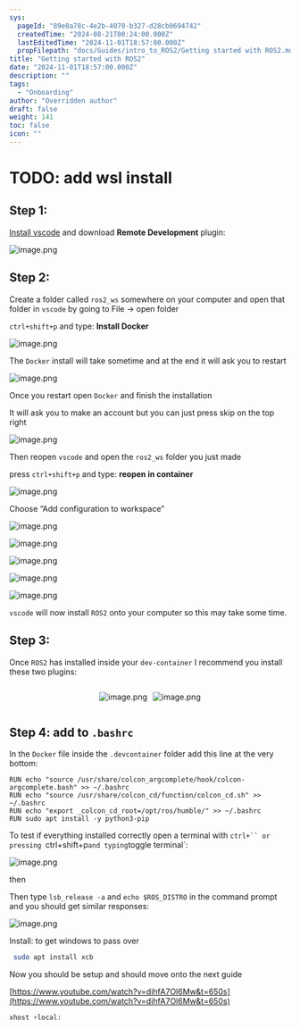 ```yaml
---
sys:
  pageId: "89e0a78c-4e2b-4070-b327-d28cb0694742"
  createdTime: "2024-08-21T00:24:00.000Z"
  lastEditedTime: "2024-11-01T18:57:00.000Z"
  propFilepath: "docs/Guides/intro_to_ROS2/Getting started with ROS2.md"
title: "Getting started with ROS2"
date: "2024-11-01T18:57:00.000Z"
description: ""
tags:
  - "Onboarding"
author: "Overridden author"
draft: false
weight: 141
toc: false
icon: ""
---
```


# TODO: add wsl install

## Step 1:

[Install vscode](https://code.visualstudio.com/download) and download **Remote Development** plugin:

![image.png](https://prod-files-secure.s3.us-west-2.amazonaws.com/d518164a-d88e-44d1-a4ee-3adb3bd8bce0/efb52993-1881-4a40-b95e-6f020334f022/image.png?X-Amz-Algorithm=AWS4-HMAC-SHA256&X-Amz-Content-Sha256=UNSIGNED-PAYLOAD&X-Amz-Credential=ASIAZI2LB466VYDHIAVI%2F20250427%2Fus-west-2%2Fs3%2Faws4_request&X-Amz-Date=20250427T033102Z&X-Amz-Expires=3600&X-Amz-Security-Token=IQoJb3JpZ2luX2VjELf%2F%2F%2F%2F%2F%2F%2F%2F%2F%2FwEaCXVzLXdlc3QtMiJHMEUCIGyhbm4ir4sRxo%2FrTF%2FIcCQv3ZlCSoK1vtmd8dfUSAcPAiEAqsDF6bJflECOLZaoqXY918ny4Vm7Z2GYyas24%2BsYTSgq%2FwMIUBAAGgw2Mzc0MjMxODM4MDUiDHnvTpNntTQiEM8SVCrcA3FUSKcDPkRW2ApcMIEijvJU1iCscMXPDw4FCsFr3SfllLcYU3Zx3A7sRvEYTWXr4e3yEODiJ1gtaPI3hTxFzCTBKlBXblwfF8T%2FC7tfES6%2BFJIK1OkqcSD0ZYdDx91FaKF5rCIMz43N4O4OMrwhJdbuTv%2Fk1K7tgdggLBsI8CevwZJl%2BlFhXtGo%2FLFjmZUmcWRthg2rs8a%2FfT7JNOgmtmcuAKzIylGWlykwnq8rBjkqryTMf%2BVBLJv31Xu7QUJyk%2FYWH2xvk2bXNsEbHp7ZPjDG8yf7ov0d7BpwLkDxcSOkchWqRUgqAuEgwPyM2PQOcwMo4Q34bBN7oNy7fr%2BcNhTlbKT2w98WsdIb5WGRV84sOrG6po%2B6VZ41qATVBYypIheHM8e7EowUSTl7PlmkOBa0qiUKOJegcFssAM8be%2B2Y90LElBfGuBmhRiYq%2Fp%2BqZzVgYiI%2B1Q7A55LsdHNqo98oFzIxvP%2B2hLYNTWIK94QLwgmo57OfxK5w%2FNQh6PMfgPaeX6oRQWlRZJy5cFoJnKmwOTU5yPqzML%2B8gJN2Hhyjx6lt9pKdYDP15zf7RUDlHnR0jjz1m4wQ4abdYb6pRfMbw6xkar1g5D9zdnYn1d0fF9YM0nH9voVP4J5XMKu%2FtcAGOqUBdFkKN5iMZ8JX98cwvyv4Ae14%2FY8%2BLZ2INtTo0nFNgEt%2BDfInskriHG1p27%2BwkGaQnbRgFLfQyEf21SJuFGJieribLT2hxoDKu4aGPVZLS5hQHkG%2FjESZsDM42YNoIQ0Riv7N7VZKNJoG2O7SL1JY3Q7qO1BVG0AdIAV%2F8ItGNnhejfb4lAEMhIjlGKGEYQhyFCqfMcMrVxf4vbjBmMaxBbIs4zW0&X-Amz-Signature=edf43e82255d198c782b023b3010ef9ea116b0cae095ebfde5e61045f85ecb5e&X-Amz-SignedHeaders=host&x-id=GetObject)

## Step 2:

Create a folder called `ros2_ws` somewhere on your computer and open that folder in `vscode` by going to File → open folder 

`ctrl+shift+p` and type: **Install Docker**

![image.png](https://prod-files-secure.s3.us-west-2.amazonaws.com/d518164a-d88e-44d1-a4ee-3adb3bd8bce0/2269dc0e-1cd5-47ff-bceb-c04ad9b2eab0/image.png?X-Amz-Algorithm=AWS4-HMAC-SHA256&X-Amz-Content-Sha256=UNSIGNED-PAYLOAD&X-Amz-Credential=ASIAZI2LB466VYDHIAVI%2F20250427%2Fus-west-2%2Fs3%2Faws4_request&X-Amz-Date=20250427T033102Z&X-Amz-Expires=3600&X-Amz-Security-Token=IQoJb3JpZ2luX2VjELf%2F%2F%2F%2F%2F%2F%2F%2F%2F%2FwEaCXVzLXdlc3QtMiJHMEUCIGyhbm4ir4sRxo%2FrTF%2FIcCQv3ZlCSoK1vtmd8dfUSAcPAiEAqsDF6bJflECOLZaoqXY918ny4Vm7Z2GYyas24%2BsYTSgq%2FwMIUBAAGgw2Mzc0MjMxODM4MDUiDHnvTpNntTQiEM8SVCrcA3FUSKcDPkRW2ApcMIEijvJU1iCscMXPDw4FCsFr3SfllLcYU3Zx3A7sRvEYTWXr4e3yEODiJ1gtaPI3hTxFzCTBKlBXblwfF8T%2FC7tfES6%2BFJIK1OkqcSD0ZYdDx91FaKF5rCIMz43N4O4OMrwhJdbuTv%2Fk1K7tgdggLBsI8CevwZJl%2BlFhXtGo%2FLFjmZUmcWRthg2rs8a%2FfT7JNOgmtmcuAKzIylGWlykwnq8rBjkqryTMf%2BVBLJv31Xu7QUJyk%2FYWH2xvk2bXNsEbHp7ZPjDG8yf7ov0d7BpwLkDxcSOkchWqRUgqAuEgwPyM2PQOcwMo4Q34bBN7oNy7fr%2BcNhTlbKT2w98WsdIb5WGRV84sOrG6po%2B6VZ41qATVBYypIheHM8e7EowUSTl7PlmkOBa0qiUKOJegcFssAM8be%2B2Y90LElBfGuBmhRiYq%2Fp%2BqZzVgYiI%2B1Q7A55LsdHNqo98oFzIxvP%2B2hLYNTWIK94QLwgmo57OfxK5w%2FNQh6PMfgPaeX6oRQWlRZJy5cFoJnKmwOTU5yPqzML%2B8gJN2Hhyjx6lt9pKdYDP15zf7RUDlHnR0jjz1m4wQ4abdYb6pRfMbw6xkar1g5D9zdnYn1d0fF9YM0nH9voVP4J5XMKu%2FtcAGOqUBdFkKN5iMZ8JX98cwvyv4Ae14%2FY8%2BLZ2INtTo0nFNgEt%2BDfInskriHG1p27%2BwkGaQnbRgFLfQyEf21SJuFGJieribLT2hxoDKu4aGPVZLS5hQHkG%2FjESZsDM42YNoIQ0Riv7N7VZKNJoG2O7SL1JY3Q7qO1BVG0AdIAV%2F8ItGNnhejfb4lAEMhIjlGKGEYQhyFCqfMcMrVxf4vbjBmMaxBbIs4zW0&X-Amz-Signature=b179c6f686f3c375fb1f53669192ecb850337ef01ca61753a75052c816464891&X-Amz-SignedHeaders=host&x-id=GetObject)

The `Docker` install will take sometime and at the end it will ask you to restart

![image.png](https://prod-files-secure.s3.us-west-2.amazonaws.com/d518164a-d88e-44d1-a4ee-3adb3bd8bce0/ed233f78-be33-4b1f-b89c-9c346c0e961e/image.png?X-Amz-Algorithm=AWS4-HMAC-SHA256&X-Amz-Content-Sha256=UNSIGNED-PAYLOAD&X-Amz-Credential=ASIAZI2LB466VYDHIAVI%2F20250427%2Fus-west-2%2Fs3%2Faws4_request&X-Amz-Date=20250427T033102Z&X-Amz-Expires=3600&X-Amz-Security-Token=IQoJb3JpZ2luX2VjELf%2F%2F%2F%2F%2F%2F%2F%2F%2F%2FwEaCXVzLXdlc3QtMiJHMEUCIGyhbm4ir4sRxo%2FrTF%2FIcCQv3ZlCSoK1vtmd8dfUSAcPAiEAqsDF6bJflECOLZaoqXY918ny4Vm7Z2GYyas24%2BsYTSgq%2FwMIUBAAGgw2Mzc0MjMxODM4MDUiDHnvTpNntTQiEM8SVCrcA3FUSKcDPkRW2ApcMIEijvJU1iCscMXPDw4FCsFr3SfllLcYU3Zx3A7sRvEYTWXr4e3yEODiJ1gtaPI3hTxFzCTBKlBXblwfF8T%2FC7tfES6%2BFJIK1OkqcSD0ZYdDx91FaKF5rCIMz43N4O4OMrwhJdbuTv%2Fk1K7tgdggLBsI8CevwZJl%2BlFhXtGo%2FLFjmZUmcWRthg2rs8a%2FfT7JNOgmtmcuAKzIylGWlykwnq8rBjkqryTMf%2BVBLJv31Xu7QUJyk%2FYWH2xvk2bXNsEbHp7ZPjDG8yf7ov0d7BpwLkDxcSOkchWqRUgqAuEgwPyM2PQOcwMo4Q34bBN7oNy7fr%2BcNhTlbKT2w98WsdIb5WGRV84sOrG6po%2B6VZ41qATVBYypIheHM8e7EowUSTl7PlmkOBa0qiUKOJegcFssAM8be%2B2Y90LElBfGuBmhRiYq%2Fp%2BqZzVgYiI%2B1Q7A55LsdHNqo98oFzIxvP%2B2hLYNTWIK94QLwgmo57OfxK5w%2FNQh6PMfgPaeX6oRQWlRZJy5cFoJnKmwOTU5yPqzML%2B8gJN2Hhyjx6lt9pKdYDP15zf7RUDlHnR0jjz1m4wQ4abdYb6pRfMbw6xkar1g5D9zdnYn1d0fF9YM0nH9voVP4J5XMKu%2FtcAGOqUBdFkKN5iMZ8JX98cwvyv4Ae14%2FY8%2BLZ2INtTo0nFNgEt%2BDfInskriHG1p27%2BwkGaQnbRgFLfQyEf21SJuFGJieribLT2hxoDKu4aGPVZLS5hQHkG%2FjESZsDM42YNoIQ0Riv7N7VZKNJoG2O7SL1JY3Q7qO1BVG0AdIAV%2F8ItGNnhejfb4lAEMhIjlGKGEYQhyFCqfMcMrVxf4vbjBmMaxBbIs4zW0&X-Amz-Signature=52ab51e81584c559d5c5bfa01e226518f8b6c2ae130ad4e5c0192fd88abc6ff6&X-Amz-SignedHeaders=host&x-id=GetObject)

Once you restart open `Docker` and finish the installation

It will ask you to make an account but you can just press skip on the top right

![image.png](https://prod-files-secure.s3.us-west-2.amazonaws.com/d518164a-d88e-44d1-a4ee-3adb3bd8bce0/21010ad9-1659-4fd9-9f59-9932a09b2a3d/image.png?X-Amz-Algorithm=AWS4-HMAC-SHA256&X-Amz-Content-Sha256=UNSIGNED-PAYLOAD&X-Amz-Credential=ASIAZI2LB466VYDHIAVI%2F20250427%2Fus-west-2%2Fs3%2Faws4_request&X-Amz-Date=20250427T033102Z&X-Amz-Expires=3600&X-Amz-Security-Token=IQoJb3JpZ2luX2VjELf%2F%2F%2F%2F%2F%2F%2F%2F%2F%2FwEaCXVzLXdlc3QtMiJHMEUCIGyhbm4ir4sRxo%2FrTF%2FIcCQv3ZlCSoK1vtmd8dfUSAcPAiEAqsDF6bJflECOLZaoqXY918ny4Vm7Z2GYyas24%2BsYTSgq%2FwMIUBAAGgw2Mzc0MjMxODM4MDUiDHnvTpNntTQiEM8SVCrcA3FUSKcDPkRW2ApcMIEijvJU1iCscMXPDw4FCsFr3SfllLcYU3Zx3A7sRvEYTWXr4e3yEODiJ1gtaPI3hTxFzCTBKlBXblwfF8T%2FC7tfES6%2BFJIK1OkqcSD0ZYdDx91FaKF5rCIMz43N4O4OMrwhJdbuTv%2Fk1K7tgdggLBsI8CevwZJl%2BlFhXtGo%2FLFjmZUmcWRthg2rs8a%2FfT7JNOgmtmcuAKzIylGWlykwnq8rBjkqryTMf%2BVBLJv31Xu7QUJyk%2FYWH2xvk2bXNsEbHp7ZPjDG8yf7ov0d7BpwLkDxcSOkchWqRUgqAuEgwPyM2PQOcwMo4Q34bBN7oNy7fr%2BcNhTlbKT2w98WsdIb5WGRV84sOrG6po%2B6VZ41qATVBYypIheHM8e7EowUSTl7PlmkOBa0qiUKOJegcFssAM8be%2B2Y90LElBfGuBmhRiYq%2Fp%2BqZzVgYiI%2B1Q7A55LsdHNqo98oFzIxvP%2B2hLYNTWIK94QLwgmo57OfxK5w%2FNQh6PMfgPaeX6oRQWlRZJy5cFoJnKmwOTU5yPqzML%2B8gJN2Hhyjx6lt9pKdYDP15zf7RUDlHnR0jjz1m4wQ4abdYb6pRfMbw6xkar1g5D9zdnYn1d0fF9YM0nH9voVP4J5XMKu%2FtcAGOqUBdFkKN5iMZ8JX98cwvyv4Ae14%2FY8%2BLZ2INtTo0nFNgEt%2BDfInskriHG1p27%2BwkGaQnbRgFLfQyEf21SJuFGJieribLT2hxoDKu4aGPVZLS5hQHkG%2FjESZsDM42YNoIQ0Riv7N7VZKNJoG2O7SL1JY3Q7qO1BVG0AdIAV%2F8ItGNnhejfb4lAEMhIjlGKGEYQhyFCqfMcMrVxf4vbjBmMaxBbIs4zW0&X-Amz-Signature=f1ea16133087077a4cf7a1226ee01de79ee86a673f673a368f21484c8329a081&X-Amz-SignedHeaders=host&x-id=GetObject)

Then reopen `vscode` and open the `ros2_ws` folder you just made

press `ctrl+shift+p` and type: **reopen in container**

![image.png](https://prod-files-secure.s3.us-west-2.amazonaws.com/d518164a-d88e-44d1-a4ee-3adb3bd8bce0/4e93b8c2-41ad-488c-8095-c74205196118/image.png?X-Amz-Algorithm=AWS4-HMAC-SHA256&X-Amz-Content-Sha256=UNSIGNED-PAYLOAD&X-Amz-Credential=ASIAZI2LB466VYDHIAVI%2F20250427%2Fus-west-2%2Fs3%2Faws4_request&X-Amz-Date=20250427T033102Z&X-Amz-Expires=3600&X-Amz-Security-Token=IQoJb3JpZ2luX2VjELf%2F%2F%2F%2F%2F%2F%2F%2F%2F%2FwEaCXVzLXdlc3QtMiJHMEUCIGyhbm4ir4sRxo%2FrTF%2FIcCQv3ZlCSoK1vtmd8dfUSAcPAiEAqsDF6bJflECOLZaoqXY918ny4Vm7Z2GYyas24%2BsYTSgq%2FwMIUBAAGgw2Mzc0MjMxODM4MDUiDHnvTpNntTQiEM8SVCrcA3FUSKcDPkRW2ApcMIEijvJU1iCscMXPDw4FCsFr3SfllLcYU3Zx3A7sRvEYTWXr4e3yEODiJ1gtaPI3hTxFzCTBKlBXblwfF8T%2FC7tfES6%2BFJIK1OkqcSD0ZYdDx91FaKF5rCIMz43N4O4OMrwhJdbuTv%2Fk1K7tgdggLBsI8CevwZJl%2BlFhXtGo%2FLFjmZUmcWRthg2rs8a%2FfT7JNOgmtmcuAKzIylGWlykwnq8rBjkqryTMf%2BVBLJv31Xu7QUJyk%2FYWH2xvk2bXNsEbHp7ZPjDG8yf7ov0d7BpwLkDxcSOkchWqRUgqAuEgwPyM2PQOcwMo4Q34bBN7oNy7fr%2BcNhTlbKT2w98WsdIb5WGRV84sOrG6po%2B6VZ41qATVBYypIheHM8e7EowUSTl7PlmkOBa0qiUKOJegcFssAM8be%2B2Y90LElBfGuBmhRiYq%2Fp%2BqZzVgYiI%2B1Q7A55LsdHNqo98oFzIxvP%2B2hLYNTWIK94QLwgmo57OfxK5w%2FNQh6PMfgPaeX6oRQWlRZJy5cFoJnKmwOTU5yPqzML%2B8gJN2Hhyjx6lt9pKdYDP15zf7RUDlHnR0jjz1m4wQ4abdYb6pRfMbw6xkar1g5D9zdnYn1d0fF9YM0nH9voVP4J5XMKu%2FtcAGOqUBdFkKN5iMZ8JX98cwvyv4Ae14%2FY8%2BLZ2INtTo0nFNgEt%2BDfInskriHG1p27%2BwkGaQnbRgFLfQyEf21SJuFGJieribLT2hxoDKu4aGPVZLS5hQHkG%2FjESZsDM42YNoIQ0Riv7N7VZKNJoG2O7SL1JY3Q7qO1BVG0AdIAV%2F8ItGNnhejfb4lAEMhIjlGKGEYQhyFCqfMcMrVxf4vbjBmMaxBbIs4zW0&X-Amz-Signature=7e7374124c058a17675dadffaf3d1988a3e4d0182a0a5db7775baae81d26f9cd&X-Amz-SignedHeaders=host&x-id=GetObject)

Choose “Add configuration to workspace”

![image.png](https://prod-files-secure.s3.us-west-2.amazonaws.com/d518164a-d88e-44d1-a4ee-3adb3bd8bce0/9560b282-5060-4989-ba37-97e7b2c22476/image.png?X-Amz-Algorithm=AWS4-HMAC-SHA256&X-Amz-Content-Sha256=UNSIGNED-PAYLOAD&X-Amz-Credential=ASIAZI2LB466VYDHIAVI%2F20250427%2Fus-west-2%2Fs3%2Faws4_request&X-Amz-Date=20250427T033102Z&X-Amz-Expires=3600&X-Amz-Security-Token=IQoJb3JpZ2luX2VjELf%2F%2F%2F%2F%2F%2F%2F%2F%2F%2FwEaCXVzLXdlc3QtMiJHMEUCIGyhbm4ir4sRxo%2FrTF%2FIcCQv3ZlCSoK1vtmd8dfUSAcPAiEAqsDF6bJflECOLZaoqXY918ny4Vm7Z2GYyas24%2BsYTSgq%2FwMIUBAAGgw2Mzc0MjMxODM4MDUiDHnvTpNntTQiEM8SVCrcA3FUSKcDPkRW2ApcMIEijvJU1iCscMXPDw4FCsFr3SfllLcYU3Zx3A7sRvEYTWXr4e3yEODiJ1gtaPI3hTxFzCTBKlBXblwfF8T%2FC7tfES6%2BFJIK1OkqcSD0ZYdDx91FaKF5rCIMz43N4O4OMrwhJdbuTv%2Fk1K7tgdggLBsI8CevwZJl%2BlFhXtGo%2FLFjmZUmcWRthg2rs8a%2FfT7JNOgmtmcuAKzIylGWlykwnq8rBjkqryTMf%2BVBLJv31Xu7QUJyk%2FYWH2xvk2bXNsEbHp7ZPjDG8yf7ov0d7BpwLkDxcSOkchWqRUgqAuEgwPyM2PQOcwMo4Q34bBN7oNy7fr%2BcNhTlbKT2w98WsdIb5WGRV84sOrG6po%2B6VZ41qATVBYypIheHM8e7EowUSTl7PlmkOBa0qiUKOJegcFssAM8be%2B2Y90LElBfGuBmhRiYq%2Fp%2BqZzVgYiI%2B1Q7A55LsdHNqo98oFzIxvP%2B2hLYNTWIK94QLwgmo57OfxK5w%2FNQh6PMfgPaeX6oRQWlRZJy5cFoJnKmwOTU5yPqzML%2B8gJN2Hhyjx6lt9pKdYDP15zf7RUDlHnR0jjz1m4wQ4abdYb6pRfMbw6xkar1g5D9zdnYn1d0fF9YM0nH9voVP4J5XMKu%2FtcAGOqUBdFkKN5iMZ8JX98cwvyv4Ae14%2FY8%2BLZ2INtTo0nFNgEt%2BDfInskriHG1p27%2BwkGaQnbRgFLfQyEf21SJuFGJieribLT2hxoDKu4aGPVZLS5hQHkG%2FjESZsDM42YNoIQ0Riv7N7VZKNJoG2O7SL1JY3Q7qO1BVG0AdIAV%2F8ItGNnhejfb4lAEMhIjlGKGEYQhyFCqfMcMrVxf4vbjBmMaxBbIs4zW0&X-Amz-Signature=893519056ec86743b927825ae21d0438e3e4c968f0bedd5ee2899a7958354de1&X-Amz-SignedHeaders=host&x-id=GetObject)

![image.png](https://prod-files-secure.s3.us-west-2.amazonaws.com/d518164a-d88e-44d1-a4ee-3adb3bd8bce0/2ee63f81-886b-48e8-a553-dc6e5eac99e4/image.png?X-Amz-Algorithm=AWS4-HMAC-SHA256&X-Amz-Content-Sha256=UNSIGNED-PAYLOAD&X-Amz-Credential=ASIAZI2LB466VYDHIAVI%2F20250427%2Fus-west-2%2Fs3%2Faws4_request&X-Amz-Date=20250427T033102Z&X-Amz-Expires=3600&X-Amz-Security-Token=IQoJb3JpZ2luX2VjELf%2F%2F%2F%2F%2F%2F%2F%2F%2F%2FwEaCXVzLXdlc3QtMiJHMEUCIGyhbm4ir4sRxo%2FrTF%2FIcCQv3ZlCSoK1vtmd8dfUSAcPAiEAqsDF6bJflECOLZaoqXY918ny4Vm7Z2GYyas24%2BsYTSgq%2FwMIUBAAGgw2Mzc0MjMxODM4MDUiDHnvTpNntTQiEM8SVCrcA3FUSKcDPkRW2ApcMIEijvJU1iCscMXPDw4FCsFr3SfllLcYU3Zx3A7sRvEYTWXr4e3yEODiJ1gtaPI3hTxFzCTBKlBXblwfF8T%2FC7tfES6%2BFJIK1OkqcSD0ZYdDx91FaKF5rCIMz43N4O4OMrwhJdbuTv%2Fk1K7tgdggLBsI8CevwZJl%2BlFhXtGo%2FLFjmZUmcWRthg2rs8a%2FfT7JNOgmtmcuAKzIylGWlykwnq8rBjkqryTMf%2BVBLJv31Xu7QUJyk%2FYWH2xvk2bXNsEbHp7ZPjDG8yf7ov0d7BpwLkDxcSOkchWqRUgqAuEgwPyM2PQOcwMo4Q34bBN7oNy7fr%2BcNhTlbKT2w98WsdIb5WGRV84sOrG6po%2B6VZ41qATVBYypIheHM8e7EowUSTl7PlmkOBa0qiUKOJegcFssAM8be%2B2Y90LElBfGuBmhRiYq%2Fp%2BqZzVgYiI%2B1Q7A55LsdHNqo98oFzIxvP%2B2hLYNTWIK94QLwgmo57OfxK5w%2FNQh6PMfgPaeX6oRQWlRZJy5cFoJnKmwOTU5yPqzML%2B8gJN2Hhyjx6lt9pKdYDP15zf7RUDlHnR0jjz1m4wQ4abdYb6pRfMbw6xkar1g5D9zdnYn1d0fF9YM0nH9voVP4J5XMKu%2FtcAGOqUBdFkKN5iMZ8JX98cwvyv4Ae14%2FY8%2BLZ2INtTo0nFNgEt%2BDfInskriHG1p27%2BwkGaQnbRgFLfQyEf21SJuFGJieribLT2hxoDKu4aGPVZLS5hQHkG%2FjESZsDM42YNoIQ0Riv7N7VZKNJoG2O7SL1JY3Q7qO1BVG0AdIAV%2F8ItGNnhejfb4lAEMhIjlGKGEYQhyFCqfMcMrVxf4vbjBmMaxBbIs4zW0&X-Amz-Signature=f4c74ed14606aef85708ea9161d9c60eb8020b6e1d9a6f3d1afd5bcab790f43b&X-Amz-SignedHeaders=host&x-id=GetObject)

![image.png](https://prod-files-secure.s3.us-west-2.amazonaws.com/d518164a-d88e-44d1-a4ee-3adb3bd8bce0/ae1580b2-b048-407e-aed9-b584224a7a04/image.png?X-Amz-Algorithm=AWS4-HMAC-SHA256&X-Amz-Content-Sha256=UNSIGNED-PAYLOAD&X-Amz-Credential=ASIAZI2LB466VYDHIAVI%2F20250427%2Fus-west-2%2Fs3%2Faws4_request&X-Amz-Date=20250427T033102Z&X-Amz-Expires=3600&X-Amz-Security-Token=IQoJb3JpZ2luX2VjELf%2F%2F%2F%2F%2F%2F%2F%2F%2F%2FwEaCXVzLXdlc3QtMiJHMEUCIGyhbm4ir4sRxo%2FrTF%2FIcCQv3ZlCSoK1vtmd8dfUSAcPAiEAqsDF6bJflECOLZaoqXY918ny4Vm7Z2GYyas24%2BsYTSgq%2FwMIUBAAGgw2Mzc0MjMxODM4MDUiDHnvTpNntTQiEM8SVCrcA3FUSKcDPkRW2ApcMIEijvJU1iCscMXPDw4FCsFr3SfllLcYU3Zx3A7sRvEYTWXr4e3yEODiJ1gtaPI3hTxFzCTBKlBXblwfF8T%2FC7tfES6%2BFJIK1OkqcSD0ZYdDx91FaKF5rCIMz43N4O4OMrwhJdbuTv%2Fk1K7tgdggLBsI8CevwZJl%2BlFhXtGo%2FLFjmZUmcWRthg2rs8a%2FfT7JNOgmtmcuAKzIylGWlykwnq8rBjkqryTMf%2BVBLJv31Xu7QUJyk%2FYWH2xvk2bXNsEbHp7ZPjDG8yf7ov0d7BpwLkDxcSOkchWqRUgqAuEgwPyM2PQOcwMo4Q34bBN7oNy7fr%2BcNhTlbKT2w98WsdIb5WGRV84sOrG6po%2B6VZ41qATVBYypIheHM8e7EowUSTl7PlmkOBa0qiUKOJegcFssAM8be%2B2Y90LElBfGuBmhRiYq%2Fp%2BqZzVgYiI%2B1Q7A55LsdHNqo98oFzIxvP%2B2hLYNTWIK94QLwgmo57OfxK5w%2FNQh6PMfgPaeX6oRQWlRZJy5cFoJnKmwOTU5yPqzML%2B8gJN2Hhyjx6lt9pKdYDP15zf7RUDlHnR0jjz1m4wQ4abdYb6pRfMbw6xkar1g5D9zdnYn1d0fF9YM0nH9voVP4J5XMKu%2FtcAGOqUBdFkKN5iMZ8JX98cwvyv4Ae14%2FY8%2BLZ2INtTo0nFNgEt%2BDfInskriHG1p27%2BwkGaQnbRgFLfQyEf21SJuFGJieribLT2hxoDKu4aGPVZLS5hQHkG%2FjESZsDM42YNoIQ0Riv7N7VZKNJoG2O7SL1JY3Q7qO1BVG0AdIAV%2F8ItGNnhejfb4lAEMhIjlGKGEYQhyFCqfMcMrVxf4vbjBmMaxBbIs4zW0&X-Amz-Signature=eb7950e7fc87849e28e152f200478a9064f9203220510812beeac628c50c3038&X-Amz-SignedHeaders=host&x-id=GetObject)

![image.png](https://prod-files-secure.s3.us-west-2.amazonaws.com/d518164a-d88e-44d1-a4ee-3adb3bd8bce0/53255b28-f75e-430f-b9e3-c0ac8577e42b/image.png?X-Amz-Algorithm=AWS4-HMAC-SHA256&X-Amz-Content-Sha256=UNSIGNED-PAYLOAD&X-Amz-Credential=ASIAZI2LB466VYDHIAVI%2F20250427%2Fus-west-2%2Fs3%2Faws4_request&X-Amz-Date=20250427T033102Z&X-Amz-Expires=3600&X-Amz-Security-Token=IQoJb3JpZ2luX2VjELf%2F%2F%2F%2F%2F%2F%2F%2F%2F%2FwEaCXVzLXdlc3QtMiJHMEUCIGyhbm4ir4sRxo%2FrTF%2FIcCQv3ZlCSoK1vtmd8dfUSAcPAiEAqsDF6bJflECOLZaoqXY918ny4Vm7Z2GYyas24%2BsYTSgq%2FwMIUBAAGgw2Mzc0MjMxODM4MDUiDHnvTpNntTQiEM8SVCrcA3FUSKcDPkRW2ApcMIEijvJU1iCscMXPDw4FCsFr3SfllLcYU3Zx3A7sRvEYTWXr4e3yEODiJ1gtaPI3hTxFzCTBKlBXblwfF8T%2FC7tfES6%2BFJIK1OkqcSD0ZYdDx91FaKF5rCIMz43N4O4OMrwhJdbuTv%2Fk1K7tgdggLBsI8CevwZJl%2BlFhXtGo%2FLFjmZUmcWRthg2rs8a%2FfT7JNOgmtmcuAKzIylGWlykwnq8rBjkqryTMf%2BVBLJv31Xu7QUJyk%2FYWH2xvk2bXNsEbHp7ZPjDG8yf7ov0d7BpwLkDxcSOkchWqRUgqAuEgwPyM2PQOcwMo4Q34bBN7oNy7fr%2BcNhTlbKT2w98WsdIb5WGRV84sOrG6po%2B6VZ41qATVBYypIheHM8e7EowUSTl7PlmkOBa0qiUKOJegcFssAM8be%2B2Y90LElBfGuBmhRiYq%2Fp%2BqZzVgYiI%2B1Q7A55LsdHNqo98oFzIxvP%2B2hLYNTWIK94QLwgmo57OfxK5w%2FNQh6PMfgPaeX6oRQWlRZJy5cFoJnKmwOTU5yPqzML%2B8gJN2Hhyjx6lt9pKdYDP15zf7RUDlHnR0jjz1m4wQ4abdYb6pRfMbw6xkar1g5D9zdnYn1d0fF9YM0nH9voVP4J5XMKu%2FtcAGOqUBdFkKN5iMZ8JX98cwvyv4Ae14%2FY8%2BLZ2INtTo0nFNgEt%2BDfInskriHG1p27%2BwkGaQnbRgFLfQyEf21SJuFGJieribLT2hxoDKu4aGPVZLS5hQHkG%2FjESZsDM42YNoIQ0Riv7N7VZKNJoG2O7SL1JY3Q7qO1BVG0AdIAV%2F8ItGNnhejfb4lAEMhIjlGKGEYQhyFCqfMcMrVxf4vbjBmMaxBbIs4zW0&X-Amz-Signature=b1f3d5571d8dc488e1e5fdd14a4957afa207added2a0a4dd76b7f705779e9b07&X-Amz-SignedHeaders=host&x-id=GetObject)

![image.png](https://prod-files-secure.s3.us-west-2.amazonaws.com/d518164a-d88e-44d1-a4ee-3adb3bd8bce0/7c562767-5af9-4ffb-97d1-327bcdf4ee00/image.png?X-Amz-Algorithm=AWS4-HMAC-SHA256&X-Amz-Content-Sha256=UNSIGNED-PAYLOAD&X-Amz-Credential=ASIAZI2LB466VYDHIAVI%2F20250427%2Fus-west-2%2Fs3%2Faws4_request&X-Amz-Date=20250427T033102Z&X-Amz-Expires=3600&X-Amz-Security-Token=IQoJb3JpZ2luX2VjELf%2F%2F%2F%2F%2F%2F%2F%2F%2F%2FwEaCXVzLXdlc3QtMiJHMEUCIGyhbm4ir4sRxo%2FrTF%2FIcCQv3ZlCSoK1vtmd8dfUSAcPAiEAqsDF6bJflECOLZaoqXY918ny4Vm7Z2GYyas24%2BsYTSgq%2FwMIUBAAGgw2Mzc0MjMxODM4MDUiDHnvTpNntTQiEM8SVCrcA3FUSKcDPkRW2ApcMIEijvJU1iCscMXPDw4FCsFr3SfllLcYU3Zx3A7sRvEYTWXr4e3yEODiJ1gtaPI3hTxFzCTBKlBXblwfF8T%2FC7tfES6%2BFJIK1OkqcSD0ZYdDx91FaKF5rCIMz43N4O4OMrwhJdbuTv%2Fk1K7tgdggLBsI8CevwZJl%2BlFhXtGo%2FLFjmZUmcWRthg2rs8a%2FfT7JNOgmtmcuAKzIylGWlykwnq8rBjkqryTMf%2BVBLJv31Xu7QUJyk%2FYWH2xvk2bXNsEbHp7ZPjDG8yf7ov0d7BpwLkDxcSOkchWqRUgqAuEgwPyM2PQOcwMo4Q34bBN7oNy7fr%2BcNhTlbKT2w98WsdIb5WGRV84sOrG6po%2B6VZ41qATVBYypIheHM8e7EowUSTl7PlmkOBa0qiUKOJegcFssAM8be%2B2Y90LElBfGuBmhRiYq%2Fp%2BqZzVgYiI%2B1Q7A55LsdHNqo98oFzIxvP%2B2hLYNTWIK94QLwgmo57OfxK5w%2FNQh6PMfgPaeX6oRQWlRZJy5cFoJnKmwOTU5yPqzML%2B8gJN2Hhyjx6lt9pKdYDP15zf7RUDlHnR0jjz1m4wQ4abdYb6pRfMbw6xkar1g5D9zdnYn1d0fF9YM0nH9voVP4J5XMKu%2FtcAGOqUBdFkKN5iMZ8JX98cwvyv4Ae14%2FY8%2BLZ2INtTo0nFNgEt%2BDfInskriHG1p27%2BwkGaQnbRgFLfQyEf21SJuFGJieribLT2hxoDKu4aGPVZLS5hQHkG%2FjESZsDM42YNoIQ0Riv7N7VZKNJoG2O7SL1JY3Q7qO1BVG0AdIAV%2F8ItGNnhejfb4lAEMhIjlGKGEYQhyFCqfMcMrVxf4vbjBmMaxBbIs4zW0&X-Amz-Signature=4be6ba2cc17bdce94c8b7cec35ff293ffeae1b703a02874453cdea47889dfc23&X-Amz-SignedHeaders=host&x-id=GetObject)

`vscode` will now install `ROS2` onto your computer so this may take some time.

## Step 3:

Once `ROS2` has installed inside your `dev-container` I recommend you install these two plugins:

<div style="display: flex;flex-direction: row; column-gap:10px; max-width: 630px;justify-content: center;">
<div>

![image.png](https://prod-files-secure.s3.us-west-2.amazonaws.com/d518164a-d88e-44d1-a4ee-3adb3bd8bce0/3fc3d550-5a54-4ba1-ba6b-faa01cdb7369/image.png?X-Amz-Algorithm=AWS4-HMAC-SHA256&X-Amz-Content-Sha256=UNSIGNED-PAYLOAD&X-Amz-Credential=ASIAZI2LB466UK6MC33F%2F20250427%2Fus-west-2%2Fs3%2Faws4_request&X-Amz-Date=20250427T033104Z&X-Amz-Expires=3600&X-Amz-Security-Token=IQoJb3JpZ2luX2VjELf%2F%2F%2F%2F%2F%2F%2F%2F%2F%2FwEaCXVzLXdlc3QtMiJHMEUCIFMNtT2br6PiIU5MmIVSBqXNRr8WA3tSg7sHLCvGO3rmAiEAvoI0n2QqJNI9FP%2B9RHiTxFVEMfGrVlLWeC0PVdyNwlUq%2FwMIUBAAGgw2Mzc0MjMxODM4MDUiDGPOoiguizGcvjwBqSrcA4t6LBy0tXoKXQCgmg5bBqQ%2BQgjMe6rLzdTNjwLOrrYKzj6cwuXVah7fJD4hROdOvvzImKrIeU63cQchYPXibnYslVeqA9Le6C726k7vDkmLx3V2Ag3lzvZPqlgmGE7NlM6BjPO6OjHww7J0P2o6CuWPTjFLbmHAvcpvT2A4p428N%2FtnOavePGnudKpEqCntM86xijE9ZRhFkzxeTTfA%2FHwvGW06qRoXae7ngPktDDVcJtTr%2BQB08wcwmJMz4XMB%2Bghz1pXPIk%2BMYbwflWsVJDOIfhN5Si6SO8nqJ984ChIETk4Qi1vucfZgftdwspkE7ssWn151Hou%2FVnupuguxEdkJTw4gamzl9cVF93JZik%2Fnw5zMUr5Ct%2FfetvfeBCi3ivRNXqkKJamfmflieo7W%2FQ6kKo755L0ZchBCWKFfxE2Qio47VOOprM5ooI8cs498zMO6ZiNEsvsEpbIm0RsZWNtNFhYuG8YyMJ9HocnKxeVRESEe%2FifSq0YOKT7Trua0lbbl6LlZDely4qWAMXcgVbBn1LZuYHYgBlKWYWrC%2B4VifPPORD5RorrWvyXswsO5geAAVUy3ix6ogHHRDOoM5bXPuf5uwyDXappx6qASH0LhkLHf3WOgbZglO48vMMW%2FtcAGOqUB1%2FqrnqmHVnJHvPhVv7u6smhGmJLzPEGmOtGh5JSyQL5AlIV8WJnyg3CWvcwM2KJwCvOsTRi9MwaGNyZVNxKVfA5uiNXd9x8viNZRd4ozxPUs9cmfJIBEGbR%2FrvUO97u0adjdMwKAjbPNX27%2FqwcL8CW5pXAOMWJotlx%2BghEGhzCenK5BQjyQymatWBvI%2F1JukbhBnjLEzvT5erTr4jvx43pn10Zm&X-Amz-Signature=5d2b61abc597ceb1dce755a55a07aee2d4e35da2dbd862bf727bcdd27861f09a&X-Amz-SignedHeaders=host&x-id=GetObject)

</div>
<div>

![image.png](https://prod-files-secure.s3.us-west-2.amazonaws.com/d518164a-d88e-44d1-a4ee-3adb3bd8bce0/d994cc66-13c2-4093-a5a3-f84cf4601a82/image.png?X-Amz-Algorithm=AWS4-HMAC-SHA256&X-Amz-Content-Sha256=UNSIGNED-PAYLOAD&X-Amz-Credential=ASIAZI2LB4662DLQ2KEK%2F20250427%2Fus-west-2%2Fs3%2Faws4_request&X-Amz-Date=20250427T033104Z&X-Amz-Expires=3600&X-Amz-Security-Token=IQoJb3JpZ2luX2VjELf%2F%2F%2F%2F%2F%2F%2F%2F%2F%2FwEaCXVzLXdlc3QtMiJIMEYCIQClLtfmI214AVW18L%2FuDYX5aJdPTwrnbNqtG7UgHjadsgIhALFQT31xQjXK%2BvIQPtlKyFhgaXwy9u95eE6YpS7K9h3PKv8DCFAQABoMNjM3NDIzMTgzODA1Igw6byro%2BiwXCR5NxmEq3AP5vmqCExt%2F3PsdPzSxChbLgn6VxqW9IMA18Z2knmBfKgLzmhYsB3LQG7u7jQx3odKLZmKpSUKI1P99DFWjJKB8CTtQ2nHyeZAm3%2FzNqUydtqTEHO3ZmQ5YfQdPxgPtQWEu0Jc0%2Fxmn27%2BpoGedk0T2ratg9iiiH%2BDL8Da4Gb4eZoDhMiI4pogfErohZoJ6G1Wa%2B8a5s8LJkrayIQOiKUNH1fXpoYvIUQwU6synQPkdSpMR0KoYpIgZH7f6AyS%2BImnlLvpA%2BhlrrbuH4J8K4t5sL7nNuuYfJt264hW5J5yoUsjV1JAGYaYuT8JfIRKeK4sfEDiigpAsDQSt%2B%2BlAZmsdCNWQPPgySVmdnpqLg7rYY4HwX4UiTWziEd%2FiCBtTvB38oyzJzEsqHbZ5UfnSXlhVnpm9hc9qOMv2CShk8BfHeqMyDTDvC1HiGs9rpqvW%2BKiVfvKs%2F1XSyHnFTM2dmewgWiS%2F2W89%2FSojJS%2BvAhYltkiD%2BYAuTBXE0MDj60a1nidTW6FtsreUgkt3lDtyfpPOr6q%2BblnLNA33VyvwGiE0q4%2Byj46MKim4mwkbhNamCx6YIzR1yReG2x0fJZJCHSj1RSp2sKap4jPklimA6x2Cm1omnl9vrUpHPcmSgjC2v7XABjqkARMuCy5biUB8JZ%2FmvPkGqT3%2BBfJTMn9uDqwnmmIscnxcYOrqw6wQpcbIlkEktnou7ciZjBfVppYsdko8YYc%2BvH7%2F5w06yMYDkScPgt52EMKX6xhD1SBwiiUy0bp7ijpnfOqFmAUGuSZdE2ix477mOfHwftdlHAlJNMB7STdBrMK793M%2BlRmj1%2Bk%2BDVXpO1JiVoZKcmChMwC8CvsqCSZTp3SefCHg&X-Amz-Signature=234258a8e5b3015202759b73f3d27fef993b9b29a7c55698a7fd3251266b48e6&X-Amz-SignedHeaders=host&x-id=GetObject)

</div>
</div>

## Step 4: add to `.bashrc`

In the `Docker` file inside the `.devcontainer` folder add this line at the very bottom: 

```docker
RUN echo "source /usr/share/colcon_argcomplete/hook/colcon-argcomplete.bash" >> ~/.bashrc
RUN echo "source /usr/share/colcon_cd/function/colcon_cd.sh" >> ~/.bashrc
RUN echo "export _colcon_cd_root=/opt/ros/humble/" >> ~/.bashrc
RUN sudo apt install -y python3-pip 
```

To test if everything installed correctly open a terminal with `ctrl+`` or pressing `ctrl+shift+p` and typing `toggle terminal`:

![image.png](https://prod-files-secure.s3.us-west-2.amazonaws.com/d518164a-d88e-44d1-a4ee-3adb3bd8bce0/6a4943d8-b04e-4c02-9a58-775f3384d1a5/image.png?X-Amz-Algorithm=AWS4-HMAC-SHA256&X-Amz-Content-Sha256=UNSIGNED-PAYLOAD&X-Amz-Credential=ASIAZI2LB466VYDHIAVI%2F20250427%2Fus-west-2%2Fs3%2Faws4_request&X-Amz-Date=20250427T033102Z&X-Amz-Expires=3600&X-Amz-Security-Token=IQoJb3JpZ2luX2VjELf%2F%2F%2F%2F%2F%2F%2F%2F%2F%2FwEaCXVzLXdlc3QtMiJHMEUCIGyhbm4ir4sRxo%2FrTF%2FIcCQv3ZlCSoK1vtmd8dfUSAcPAiEAqsDF6bJflECOLZaoqXY918ny4Vm7Z2GYyas24%2BsYTSgq%2FwMIUBAAGgw2Mzc0MjMxODM4MDUiDHnvTpNntTQiEM8SVCrcA3FUSKcDPkRW2ApcMIEijvJU1iCscMXPDw4FCsFr3SfllLcYU3Zx3A7sRvEYTWXr4e3yEODiJ1gtaPI3hTxFzCTBKlBXblwfF8T%2FC7tfES6%2BFJIK1OkqcSD0ZYdDx91FaKF5rCIMz43N4O4OMrwhJdbuTv%2Fk1K7tgdggLBsI8CevwZJl%2BlFhXtGo%2FLFjmZUmcWRthg2rs8a%2FfT7JNOgmtmcuAKzIylGWlykwnq8rBjkqryTMf%2BVBLJv31Xu7QUJyk%2FYWH2xvk2bXNsEbHp7ZPjDG8yf7ov0d7BpwLkDxcSOkchWqRUgqAuEgwPyM2PQOcwMo4Q34bBN7oNy7fr%2BcNhTlbKT2w98WsdIb5WGRV84sOrG6po%2B6VZ41qATVBYypIheHM8e7EowUSTl7PlmkOBa0qiUKOJegcFssAM8be%2B2Y90LElBfGuBmhRiYq%2Fp%2BqZzVgYiI%2B1Q7A55LsdHNqo98oFzIxvP%2B2hLYNTWIK94QLwgmo57OfxK5w%2FNQh6PMfgPaeX6oRQWlRZJy5cFoJnKmwOTU5yPqzML%2B8gJN2Hhyjx6lt9pKdYDP15zf7RUDlHnR0jjz1m4wQ4abdYb6pRfMbw6xkar1g5D9zdnYn1d0fF9YM0nH9voVP4J5XMKu%2FtcAGOqUBdFkKN5iMZ8JX98cwvyv4Ae14%2FY8%2BLZ2INtTo0nFNgEt%2BDfInskriHG1p27%2BwkGaQnbRgFLfQyEf21SJuFGJieribLT2hxoDKu4aGPVZLS5hQHkG%2FjESZsDM42YNoIQ0Riv7N7VZKNJoG2O7SL1JY3Q7qO1BVG0AdIAV%2F8ItGNnhejfb4lAEMhIjlGKGEYQhyFCqfMcMrVxf4vbjBmMaxBbIs4zW0&X-Amz-Signature=b25ab5398fb16cd3a8012e3da62477ccc5dfb2a95734cba1b84187ded81b25b0&X-Amz-SignedHeaders=host&x-id=GetObject)

then 

Then type `lsb_release -a` and `echo $ROS_DISTRO` in the command prompt and you should get similar responses:

![image.png](https://prod-files-secure.s3.us-west-2.amazonaws.com/d518164a-d88e-44d1-a4ee-3adb3bd8bce0/3e635dec-a805-4e85-8b9e-d000e5b71a4e/image.png?X-Amz-Algorithm=AWS4-HMAC-SHA256&X-Amz-Content-Sha256=UNSIGNED-PAYLOAD&X-Amz-Credential=ASIAZI2LB466VYDHIAVI%2F20250427%2Fus-west-2%2Fs3%2Faws4_request&X-Amz-Date=20250427T033102Z&X-Amz-Expires=3600&X-Amz-Security-Token=IQoJb3JpZ2luX2VjELf%2F%2F%2F%2F%2F%2F%2F%2F%2F%2FwEaCXVzLXdlc3QtMiJHMEUCIGyhbm4ir4sRxo%2FrTF%2FIcCQv3ZlCSoK1vtmd8dfUSAcPAiEAqsDF6bJflECOLZaoqXY918ny4Vm7Z2GYyas24%2BsYTSgq%2FwMIUBAAGgw2Mzc0MjMxODM4MDUiDHnvTpNntTQiEM8SVCrcA3FUSKcDPkRW2ApcMIEijvJU1iCscMXPDw4FCsFr3SfllLcYU3Zx3A7sRvEYTWXr4e3yEODiJ1gtaPI3hTxFzCTBKlBXblwfF8T%2FC7tfES6%2BFJIK1OkqcSD0ZYdDx91FaKF5rCIMz43N4O4OMrwhJdbuTv%2Fk1K7tgdggLBsI8CevwZJl%2BlFhXtGo%2FLFjmZUmcWRthg2rs8a%2FfT7JNOgmtmcuAKzIylGWlykwnq8rBjkqryTMf%2BVBLJv31Xu7QUJyk%2FYWH2xvk2bXNsEbHp7ZPjDG8yf7ov0d7BpwLkDxcSOkchWqRUgqAuEgwPyM2PQOcwMo4Q34bBN7oNy7fr%2BcNhTlbKT2w98WsdIb5WGRV84sOrG6po%2B6VZ41qATVBYypIheHM8e7EowUSTl7PlmkOBa0qiUKOJegcFssAM8be%2B2Y90LElBfGuBmhRiYq%2Fp%2BqZzVgYiI%2B1Q7A55LsdHNqo98oFzIxvP%2B2hLYNTWIK94QLwgmo57OfxK5w%2FNQh6PMfgPaeX6oRQWlRZJy5cFoJnKmwOTU5yPqzML%2B8gJN2Hhyjx6lt9pKdYDP15zf7RUDlHnR0jjz1m4wQ4abdYb6pRfMbw6xkar1g5D9zdnYn1d0fF9YM0nH9voVP4J5XMKu%2FtcAGOqUBdFkKN5iMZ8JX98cwvyv4Ae14%2FY8%2BLZ2INtTo0nFNgEt%2BDfInskriHG1p27%2BwkGaQnbRgFLfQyEf21SJuFGJieribLT2hxoDKu4aGPVZLS5hQHkG%2FjESZsDM42YNoIQ0Riv7N7VZKNJoG2O7SL1JY3Q7qO1BVG0AdIAV%2F8ItGNnhejfb4lAEMhIjlGKGEYQhyFCqfMcMrVxf4vbjBmMaxBbIs4zW0&X-Amz-Signature=43ebe8f4dd3fa0667771c6ce46ea195728db5242b96c9aaa06c927a1a1c62058&X-Amz-SignedHeaders=host&x-id=GetObject)

Install:  to get windows to pass over

```bash
 sudo apt install xcb
```

Now you should be setup and should move onto the next guide 

[https://www.youtube.com/watch?v=dihfA7Ol6Mw&t=650s](https://www.youtube.com/watch?v=dihfA7Ol6Mw&t=650s)

```python
xhost +local:
```
